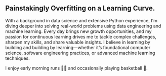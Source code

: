 ## Painstakingly Overfitting on a Learning Curve.

With a background in data science and extensive Python experience, I'm diving deeper into solving real-world problems using data engineering and machine learning. Every day brings new growth opportunities, and my passion for continuous learning drives me to tackle complex challenges, sharpen my skills, and share valuable insights. I believe in learning by building and building by learning—whether it’s foundational computer science, software engineering practices, or advanced machine learning techniques. 

I enjoy early morning runs 🏃‍♂️ and occasionally playing basketball 🏀.

<!-- Links to your social media accounts -->

[1]: https://twitter.com/basillians
[2]: https://www.linkedin.com/in/basil-ihuoma-004356ab/










<!--
**Sillians/Sillians** is a ✨ _special_ ✨ repository because its `README.md` (this file) appears on your GitHub profile.

Here are some ideas to get you started:

- 🔭 I’m currently working on ...
- 🌱 I’m currently learning ...
- 👯 I’m looking to collaborate on ...
- 🤔 I’m looking for help with ...
- 💬 Ask me about ...
- 📫 How to reach me: ...
- 😄 Pronouns: ...
- ⚡ Fun fact: ...
-->
